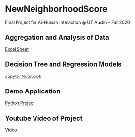 # NewNeighborhoodScore
Final Project for AI-Human Interaction @ UT Austin - Fall 2020

## Aggregation and Analysis of Data
[Excel Sheet](https://github.com/KeeshanPatel/NewNeighborhoodScore/blob/main/AnalysisSheet.xlsx)


## Decision Tree and Regression Models
[Jupyter Notebook](https://github.com/KeeshanPatel/NewNeighborhoodScore/blob/main/Model%20for%20Area%20Score.ipynb)

## Demo Application
[Python Project](https://github.com/KeeshanPatel/NewNeighborhoodScore/tree/main/Python%20Application)

## Youtube Video of Project
[Video](https://www.youtube.com/watch?v=OFyd6a-0IC8&feature=youtu.be)
